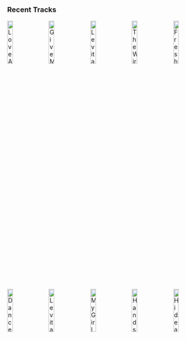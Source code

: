 ### Recent Tracks
[<img src='https://lastfm.freetls.fastly.net/i/u/300x300/5a0bbbae341d4670c66b913c7a7e979c.png' width='16%' height='16%' alt='Love Aint Enough'>](https://www.last.fm/music/the%2bbarr%2bbrothers/_/love%2bain%2527t%2benough)&nbsp;&nbsp;&nbsp;&nbsp;[<img src='https://lastfm.freetls.fastly.net/i/u/300x300/f35d777778c2591536a7e90eb6824f1d.png' width='16%' height='16%' alt='Give Me Something'>](https://www.last.fm/music/the%2bman%2bwho/_/give%2bme%2bsomething)&nbsp;&nbsp;&nbsp;&nbsp;[<img src='https://lastfm.freetls.fastly.net/i/u/300x300/2ef549ad3040345894b43d9275d1609a.png' width='16%' height='16%' alt='Levitating'>](https://www.last.fm/music/dua%2blipa/_/levitating)&nbsp;&nbsp;&nbsp;&nbsp;[<img src='https://lastfm.freetls.fastly.net/i/u/300x300/433656941a78d5d94ef39ab8a7e65c5a.png' width='16%' height='16%' alt='The Wire'>](https://www.last.fm/music/haim/_/the%2bwire)&nbsp;&nbsp;&nbsp;&nbsp;[<img src='https://lastfm.freetls.fastly.net/i/u/300x300/4ab105c9fcafd49a22348a8cfbc7821d.png' width='16%' height='16%' alt='Fresh Squeezed'>](https://www.last.fm/music/duncan%2bfellows/_/fresh%2bsqueezed)&nbsp;&nbsp;&nbsp;&nbsp;<br>[<img src='https://lastfm.freetls.fastly.net/i/u/300x300/bcaf9ed3fd9b2852ab9b21b75dc7bd75.png' width='16%' height='16%' alt='Dance Alone'>](https://www.last.fm/music/tayla%2bparx/_/dance%2balone)&nbsp;&nbsp;&nbsp;&nbsp;[<img src='https://lastfm.freetls.fastly.net/i/u/300x300/f9396e603e69fc4e88a1d8fbf1dff3a3.png' width='16%' height='16%' alt='Levitating (feat. DaBaby)'>](https://www.last.fm/music/dua%2blipa/_/levitating%2b%2528feat.%2bdababy%2529)&nbsp;&nbsp;&nbsp;&nbsp;[<img src='https://lastfm.freetls.fastly.net/i/u/300x300/717ad703e2bba0690d3734861ad7afeb.png' width='16%' height='16%' alt='My Girl'>](https://www.last.fm/music/jackson%2bpenn/_/my%2bgirl)&nbsp;&nbsp;&nbsp;&nbsp;[<img src='https://lastfm.freetls.fastly.net/i/u/300x300/88e6ec7a2d4522c62f8b31784763dfd5.png' width='16%' height='16%' alt='Hands Up'>](https://www.last.fm/music/run%2briver%2bnorth/_/hands%2bup)&nbsp;&nbsp;&nbsp;&nbsp;[<img src='https://lastfm.freetls.fastly.net/i/u/300x300/879e3d406746eb49f90ec3c650e9819b.png' width='16%' height='16%' alt='Hide and Seek'>](https://www.last.fm/music/kodaline/_/hide%2band%2bseek)&nbsp;&nbsp;&nbsp;&nbsp;<br>